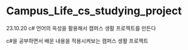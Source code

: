 # Campus_Life_cs_studying_project
23.10.20 c# 언어의 윽성을 활용해서 캠퍼스 생활 프로젝트를 만든다

c#을 공부하면서 배운 내용을 적용시켜보는 캠퍼스 생활 프로젝트
